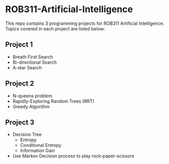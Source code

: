 # ROB311-Artificial-Intelligence

This repo contains 3 programming projects for ROB311 Artificial Intelligence. Topics covered in each project are listed below:

## Project 1
- Breath First Search
- Bi-directional Search
- A-star Search


## Project 2
- N-queens problem
- Rapidly-Exploring Random Trees (RRT)
- Greedy Algorithm

  
## Project 3
- Decision Tree
  - Entropy
  - Conditional Entropy
  - Information Gain
- Use Markov Decision process to play rock-paper-scissors
